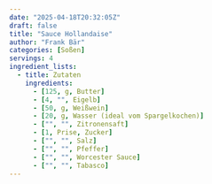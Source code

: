 ```yaml
---
date: "2025-04-18T20:32:05Z"
draft: false
title: "Sauce Hollandaise"
author: "Frank Bär"
categories: [Soßen]
servings: 4
ingredient_lists:
  - title: Zutaten
    ingredients:
      - [125, g, Butter]
      - [4, "", Eigelb]
      - [50, g, Weißwein]
      - [20, g, Wasser (ideal vom Spargelkochen)]
      - ["", "", Zitronensaft]
      - [1, Prise, Zucker]
      - ["", "", Salz]
      - ["", "", Pfeffer]
      - ["", "", Worcester Sauce]
      - ["", "", Tabasco]
---
```

